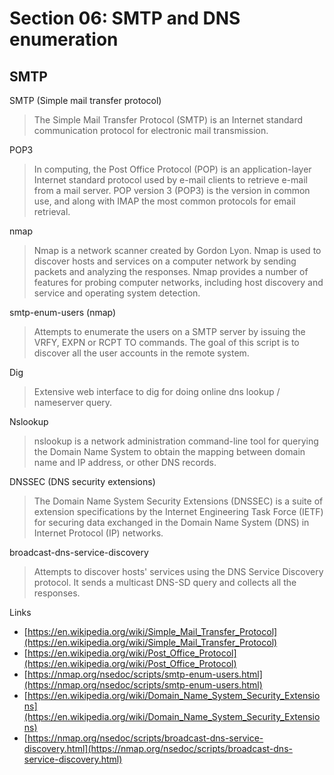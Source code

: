 # Section 06: SMTP and DNS enumeration

## SMTP
SMTP (Simple mail transfer protocol)
> The Simple Mail Transfer Protocol (SMTP) is an Internet standard communication protocol for electronic mail transmission.

POP3
> In computing, the Post Office Protocol (POP) is an application-layer Internet standard protocol used by e-mail clients to retrieve e-mail from a mail server.
> POP version 3 (POP3) is the version in common use, and along with IMAP the most common protocols for email retrieval.

nmap
> Nmap is a network scanner created by Gordon Lyon.
> Nmap is used to discover hosts and services on a computer network by sending packets and analyzing the responses.
> Nmap provides a number of features for probing computer networks, including host discovery and service and operating system detection.

smtp-enum-users (nmap)
> Attempts to enumerate the users on a SMTP server by issuing the VRFY, EXPN or RCPT TO commands.
> The goal of this script is to discover all the user accounts in the remote system.

Dig
> Extensive web interface to dig for doing online dns lookup / nameserver query.

Nslookup
> nslookup is a network administration command-line tool for querying the Domain Name System to obtain the mapping between domain name and IP address, or other DNS records.

DNSSEC (DNS security extensions)
> The Domain Name System Security Extensions (DNSSEC) is a suite of extension specifications by the Internet Engineering Task Force (IETF) for securing data exchanged in the Domain Name System (DNS) in Internet Protocol (IP) networks.

broadcast-dns-service-discovery
> Attempts to discover hosts' services using the DNS Service Discovery protocol.
> It sends a multicast DNS-SD query and collects all the responses.

Links
- [https://en.wikipedia.org/wiki/Simple_Mail_Transfer_Protocol](https://en.wikipedia.org/wiki/Simple_Mail_Transfer_Protocol)
- [https://en.wikipedia.org/wiki/Post_Office_Protocol](https://en.wikipedia.org/wiki/Post_Office_Protocol)
- [https://nmap.org/nsedoc/scripts/smtp-enum-users.html](https://nmap.org/nsedoc/scripts/smtp-enum-users.html)
- [https://en.wikipedia.org/wiki/Domain_Name_System_Security_Extensions](https://en.wikipedia.org/wiki/Domain_Name_System_Security_Extensions)
- [https://nmap.org/nsedoc/scripts/broadcast-dns-service-discovery.html](https://nmap.org/nsedoc/scripts/broadcast-dns-service-discovery.html)
